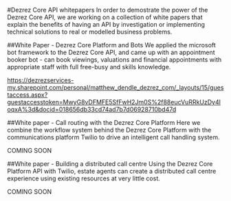 #Dezrez Core API whitepapers
In order to demostrate the power of the Dezrez Core API, we are working on a collection of white papers that explain the benefits of having an API by investigation or implementing technical solutions to real or modelled business problems.

##White Paper - Dezrez Core Platform and Bots
We applied the microsoft bot framework to the Dezrez Core API, and came up with an appointment booker bot - can book viewings, valuations and financial appointments with appropriate staff with full free-busy and skills knowledge.

https://dezrezservices-my.sharepoint.com/personal/matthew_dendle_dezrez_com/_layouts/15/guestaccess.aspx?guestaccesstoken=MwyG8vDFMFE5SfFwH2Jm0S%2f88eucVuRRkUzDy4loqxA%3d&docid=018656db33cd74ad7b7d06928710bd47d

##White paper - Call routing with the Dezrez Core Platform
Here we combine the workflow system behind the Dezrez Core Platform with the communications platform Twilio to drive an intelligent call handling system.

COMING SOON

##White paper - Building a distributed call centre
Using the Dezrez Core Platform API with Twilio, estate agents can create a distributed call centre experience using existing resources at very little cost.

COMING SOON
